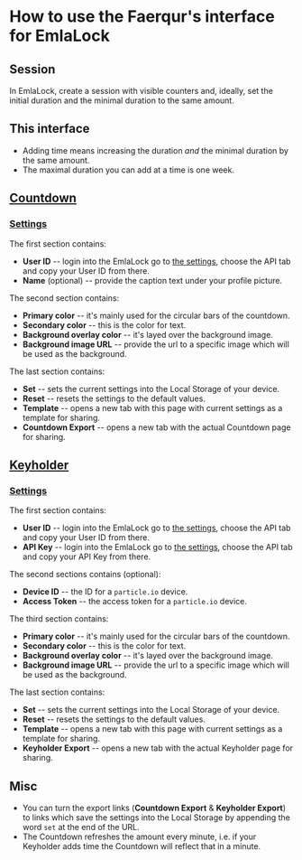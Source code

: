 # How to use the Faerqur's interface for EmlaLock

## Session

In EmlaLock, create a session with visible counters and, ideally, set the initial duration and the minimal duration to the same amount.

## This interface

* Adding time means increasing the duration _and_ the minimal duration by the same amount.
* The maximal duration you can add at a time is one week.

## [Countdown](https://faerqur.github.io/EmlaLock-Controls/v1/Countdown.html)

### [Settings](https://faerqur.github.io/EmlaLock-Controls/v1/Countdown-Settings.html)

The first section contains:

* **User ID** -- login into the EmlaLock go to [the settings](https://emlalock.com/#/settings), choose the API tab and copy your User ID from there.
* **Name** (optional) -- provide the caption text under your profile picture.

The second section contains:

* **Primary color** -- it's mainly used for the circular bars of the countdown.
* **Secondary color** -- this is the color for text.
* **Background overlay color** -- it's layed over the background image.
* **Background image URL** -- provide the url to a specific image which will be used as the background.

The last section contains:

* **Set** -- sets the current settings into the Local Storage of your device.
* **Reset** -- resets the settings to the default values.
* **Template** -- opens a new tab with this page with current settings as a template for sharing.
* **Countdown Export** -- opens a new tab with the actual Countdown page for sharing.

## [Keyholder](https://faerqur.github.io/EmlaLock-Controls/v1/Keyholder.html)

### [Settings](https://faerqur.github.io/EmlaLock-Controls/v1/Keyholder-Settings.html)


The first section contains:

* **User ID** -- login into the EmlaLock go to [the settings](https://emlalock.com/#/settings), choose the API tab and copy your User ID from there.
* **API Key** -- login into the EmlaLock go to [the settings](https://emlalock.com/#/settings), choose the API tab and copy your API Key from there.

The second sections contains (optional):

* **Device ID** -- the ID for a `particle.io` device.
* **Access Token** -- the access token for a `particle.io` device.

The third section contains:

* **Primary color** -- it's mainly used for the circular bars of the countdown.
* **Secondary color** -- this is the color for text.
* **Background overlay color** -- it's layed over the background image.
* **Background image URL** -- provide the url to a specific image which will be used as the background.

The last section contains:

* **Set** -- sets the current settings into the Local Storage of your device.
* **Reset** -- resets the settings to the default values.
* **Template** -- opens a new tab with this page with current settings as a template for sharing.
* **Keyholder Export** -- opens a new tab with the actual Keyholder page for sharing.

## Misc

* You can turn the export links (**Countdown Export** & **Keyholder Export**) to links which save the settings into the Local Storage by appending the word `set` at the end of the URL.
* The Countdown refreshes the amount every minute, i.e. if your Keyholder adds time the Countdown will reflect that in a minute.
